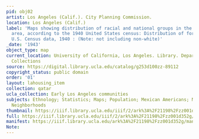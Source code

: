 ```yaml
---
pid: obj02
artist: Los Angeles (Calif.). City Planning Commission.
location: Los Angeles (Calif.)
label: 'Maps showing distribution of racial and national groups in the Los Angeles
  area, according to the 1940 United States census: Distribution of foreign born Mexicans,
  U.S. Census data, 1940 : (Note: not including non-white)'
_date: '1943'
object_type: map
current_location: University of California, Los Angeles. Library. Department of Special
  Collections
source: https://digital.library.ucla.edu/catalog/g253d100zz-89112
copyright_status: public domain
order: '01'
layout: lahousing_item
collection: qatar
ucla_collection: Early Los Angeles communities
subjects: Ethnology; Statistics; Maps; Population; Mexican Americans; Mexican American
  Neighborhoods
thumbnail: https://iiif.library.ucla.edu/iiif/2/ark%3A%2F21198%2Fzz001d352g/full/250,/0/default.jpg
full: https://iiif.library.ucla.edu/iiif/2/ark%3A%2F21198%2Fzz001d352g/full/full/0/default.jpg
manifest: https://iiif.library.ucla.edu/ark%3A%2F21198%2Fzz001d352g/manifest
Note: 
---
```

